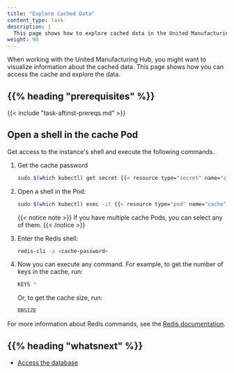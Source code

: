 ```yaml
---
title: "Explore Cached Data"
content_type: task
description: |
  This page shows how to explore cached data in the United Manufacturing Hub.
weight: 90
---
```


<!-- overview -->

When working with the United Manufacturing Hub, you might want to visualize
information about the cached data. This page shows how you can access the cache
and explore the data.

## {{% heading "prerequisites" %}}

{{< include "task-aftinst-prereqs.md" >}}

<!-- steps -->

## Open a shell in the cache Pod

Get access to the instance's shell and execute the following commands.

1. Get the cache password

   <!-- tested in e2e #1343 -->
   ```bash
   sudo $(which kubectl) get secret {{< resource type="secret" name="cache" >}} -n united-manufacturing-hub -o go-template='{{range $k,$v := .data}}{{printf "%s: " $k}}{{if not $v}}{{$v}}{{else}}{{$v | base64decode}}{{end}}{{"\n"}}{{end}}'  --kubeconfig /etc/rancher/k3s/k3s.yaml
   ```

2. Open a shell in the Pod:

   <!-- tested in e2e #1343 -->
   ```bash
   sudo $(which kubectl) exec -it {{< resource type="pod" name="cache" >}} -n united-manufacturing-hub --kubeconfig /etc/rancher/k3s/k3s.yaml -- /bin/sh
   ```

   {{< notice note >}}
   If you have multiple cache Pods, you can select any of them.
   {{< /notice >}}

3. Enter the Redis shell:

    ```bash
    redis-cli -a <cache-password>
    ```

4. Now you can execute any command. For example, to get the number of keys in
   the cache, run:

    ```bash
    KEYS *
    ```

   Or, to get the cache size, run:

    ```bash
    DBSIZE
    ```

For more information about Redis commands, see the [Redis documentation](https://redis.io/commands).

<!-- discussion -->

<!-- Optional section; add links to information related to this topic. -->
## {{% heading "whatsnext" %}}

- [Access the database](/docs/production-guide/administration/access-database/)
